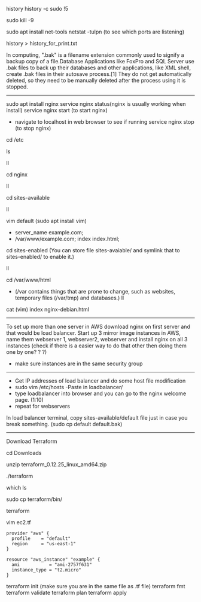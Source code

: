  
history
history -c
sudo !5
 
sudo kill -9 <processid>
 
sudo apt install net-tools
netstat -tulpn (to see which ports are listening)

history > history_for_print.txt

In computing, ".bak" is a filename extension commonly used to signify a backup copy of a file.Database Applications like FoxPro and SQL Server use .bak files to back up their databases and other applications, like XML shell, create .bak files in their autosave process.[1] They do not get automatically deleted, so they need to be manually deleted after the process using it is stopped.

---
sudo apt install nginx 
service nginx status(nginx is usually working when install)
service nginx start (to start nginx)
 - navigate to localhost in web browser to see if running
service nginx stop (to stop nginx)

cd /etc

ls

ll

cd nginx

ll

cd sites-available

ll

vim default (sudo apt install vim)
- server_name example.com;
- /var/www/example.com; 
  index index.html;

cd sites-enabled (You can store file sites-avaiable/ and symlink that to sites-enabled/ to enable it.)

ll

cd /var/www/html
- (/var contains things that are prone to change, such as websites, temporary files (/var/tmp) and databases.)
ll

cat (vim) index nginx-debian.html

---
To set up more than one server in AWS download nginx on first server and that would be load balancer. Start up 3 mirror image instances in AWS, name them webserver 1, webserver2, webserver and install nginx on all 3 instances (check if there is a easier way to do that other then doing them one by one? ? ?) 

- make sure instances are in the same security group
---
- Get IP addresses of load balancer and do some host file modification
- sudo vim /etc/hosts
-Paste in <IP-address> loadbalancer/
- type loadbalancer into browser and you can go to the nginx welcome page. (1:10)
- repeat for webservers

In load balancer terminal, copy sites-available/default file just in case you break something. (sudo cp default default.bak)

---
Download Terraform

cd Downloads

unzip terraform_0.12.25_linux_amd64.zip

./terraform

which ls

sudo cp terraform/bin/

terraform

vim ec2.tf
```
provider "aws" {
  profile    = "default"
  region     = "us-east-1"
}

resource "aws_instance" "example" {
  ami           = "ami-2757f631"
  instance_type = "t2.micro"
}

```

terraform init (make sure you are in the same file as .tf file)
terraform fmt
terraform validate
terraform plan
terraform apply


